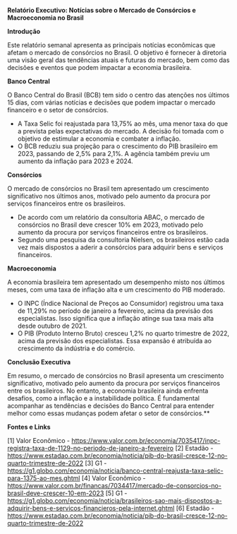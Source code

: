 **Relatório Executivo: Notícias sobre o Mercado de Consórcios e Macroeconomia no Brasil**

**Introdução**

Este relatório semanal apresenta as principais notícias econômicas que afetam o mercado de consórcios no Brasil. O objetivo é fornecer à diretoria uma visão geral das tendências atuais e futuras do mercado, bem como das decisões e eventos que podem impactar a economia brasileira.

**Banco Central**

O Banco Central do Brasil (BCB) tem sido o centro das atenções nos últimos 15 dias, com várias notícias e decisões que podem impactar o mercado financeiro e o setor de consórcios.

* A Taxa Selic foi reajustada para 13,75% ao mês, uma menor taxa do que a prevista pelas expectativas do mercado. A decisão foi tomada com o objetivo de estimular a economia e combater a inflação.
* O BCB reduziu sua projeção para o crescimento do PIB brasileiro em 2023, passando de 2,5% para 2,1%. A agência também previu um aumento da inflação para 2023 e 2024.

**Consórcios**

O mercado de consórcios no Brasil tem apresentado um crescimento significativo nos últimos anos, motivado pelo aumento da procura por serviços financeiros entre os brasileiros.

* De acordo com um relatório da consultoria ABAC, o mercado de consórcios no Brasil deve crescer 10% em 2023, motivado pelo aumento da procura por serviços financeiros entre os brasileiros.
* Segundo uma pesquisa da consultoria Nielsen, os brasileiros estão cada vez mais dispostos a aderir a consórcios para adquirir bens e serviços financeiros.

**Macroeconomia**

A economia brasileira tem apresentado um desempenho misto nos últimos meses, com uma taxa de inflação alta e um crescimento do PIB moderado.

* O INPC (Índice Nacional de Preços ao Consumidor) registrou uma taxa de 11,29% no período de janeiro a fevereiro, acima da previsão dos especialistas. Isso significa que a inflação atinge sua taxa mais alta desde outubro de 2021.
* O PIB (Produto Interno Bruto) cresceu 1,2% no quarto trimestre de 2022, acima da previsão dos especialistas. Essa expansão é atribuída ao crescimento da indústria e do comércio.

**Conclusão Executiva**

Em resumo, o mercado de consórcios no Brasil apresenta um crescimento significativo, motivado pelo aumento da procura por serviços financeiros entre os brasileiros. No entanto, a economia brasileira ainda enfrenta desafios, como a inflação e a instabilidade política. É fundamental acompanhar as tendências e decisões do Banco Central para entender melhor como essas mudanças podem afetar o setor de consórcios.**

**Fontes e Links**

[1] Valor Econômico - https://www.valor.com.br/economia/7035417/inpc-registra-taxa-de-1129-no-periodo-de-janeiro-a-fevereiro
[2] Estadão - https://www.estadao.com.br/economia/noticia/pib-do-brasil-cresce-12-no-quarto-trimestre-de-2022
[3] G1 - https://g1.globo.com/economia/noticia/banco-central-reajusta-taxa-selic-para-1375-ao-mes.ghtml
[4] Valor Econômico - https://www.valor.com.br/financas/7034417/mercado-de-consorcios-no-brasil-deve-crescer-10-em-2023
[5] G1 - https://g1.globo.com/economia/noticia/brasileiros-sao-mais-dispostos-a-adquirir-bens-e-servicos-financieros-pela-internet.ghtml
[6] Estadão - https://www.estadao.com.br/economia/noticia/pib-do-brasil-cresce-12-no-quarto-trimestre-de-2022